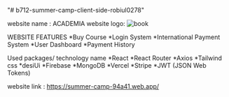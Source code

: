 "# b712-summer-camp-client-side-robiul0278" 



website name : ACADEMIA
website logo: ![book](https://github.com/programming-hero-web-course1/b712-summer-camp-client-side-robiul0278/assets/110973083/09865380-ccba-4432-96ae-cd0ea43a3bb9)

WEBSITE FEATURES
*Buy Course
*Login System
*International Payment System
*User Dashboard
*Payment History

Used packages/ technology name
*React
*React Router
*Axios
*Tailwind css
*desiUi
*Firebase
*MongoDB
*Vercel
*Stripe
*JWT (JSON Web Tokens)

website link : https://summer-camp-94a41.web.app/
